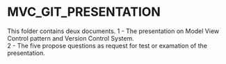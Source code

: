 # MVC_GIT_PRESENTATION

This folder contains deux documents.
1 - The presentation on Model View Control pattern and Version Control System.  
2 - The five propose questions as request for test or examation of the presentation. 
